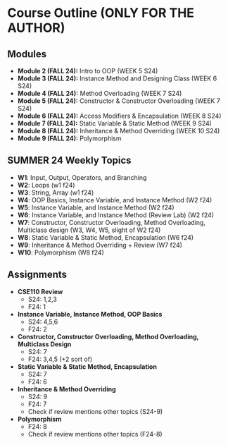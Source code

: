 # Course Outline  (ONLY FOR THE AUTHOR)

## Modules
- **Module 2 (FALL 24):** Intro to OOP (WEEK 5 S24)
- **Module 3 (FALL 24):** Instance Method and Designing Class (WEEK 6 S24)
- **Module 4 (FALL 24):** Method Overloading (WEEK 7 S24)
- **Module 5 (FALL 24):** Constructor & Constructor Overloading (WEEK 7 S24)
- **Module 6 (FALL 24):** Access Modifiers & Encapsulation (WEEK 8 S24)
- **Module 7 (FALL 24):** Static Variable & Static Method (WEEK 9 S24)
- **Module 8 (FALL 24):** Inheritance & Method Overriding (WEEK 10 S24)  
- **Module 9 (FALL 24):** Polymorphism


## SUMMER 24 Weekly Topics
- **W1**: Input, Output, Operators, and Branching
- **W2**: Loops (w1 f24)
- **W3**: String, Array (w1 f24)
- **W4**: OOP Basics, Instance Variable, and Instance Method (W2 f24)
- **W5**: Instance Variable, and Instance Method (W2 f24)
- **W6**: Instance Variable, and Instance Method (Review Lab) (W2 f24)
- **W7**: Constructor, Constructor Overloading, Method Overloading, Multiclass design (W3, W4, W5, slight of W2 f24)
- **W8**: Static Variable & Static Method, Encapsulation (W6 f24)
- **W9**: Inheritance & Method Overriding + Review (W7 f24)
- **W10**: Polymorphism (W8 f24)

## Assignments
- **CSE110 Review**
  - S24: 1,2,3
  - F24: 1
- **Instance Variable, Instance Method, OOP Basics**
  - S24: 4,5,6
  - F24: 2
- **Constructor, Constructor Overloading, Method Overloading, Multiclass Design**
  - S24: 7
  - F24: 3,4,5 (+2 sort of)
- **Static Variable & Static Method, Encapsulation**
  - S24: 7
  - F24: 6
- **Inheritance & Method Overriding**
  - S24: 9
  - F24: 7
  - Check if review mentions other topics (S24-9)
- **Polymorphism**
  - F24: 8
  - Check if review mentions other topics (F24-8)
